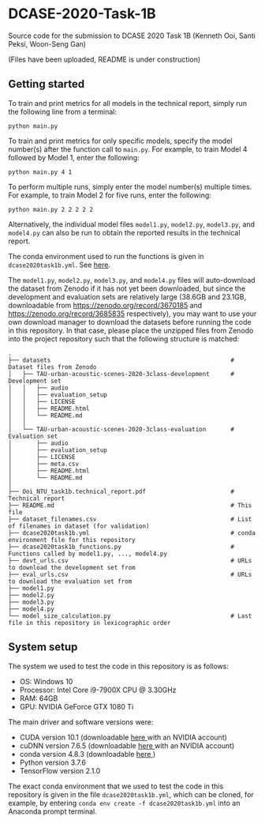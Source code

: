 # DCASE-2020-Task-1B

Source code for the submission to DCASE 2020 Task 1B (Kenneth Ooi, Santi Peksi, Woon-Seng Gan)

(Files have been uploaded, README is under construction)

Getting started
---------------

To train and print metrics for all models in the technical report, simply run the following line from a terminal:

    python main.py
    
To train and print metrics for only specific models, specify the model number(s) after the function call to `main.py`. For example, to train Model 4 followed by Model 1, enter the following:

    python main.py 4 1
    
To perform multiple runs, simply enter the model number(s) multiple times. For example, to train Model 2 for five runs, enter the following:

    python main.py 2 2 2 2 2

Alternatively, the individual model files `model1.py`, `model2.py`, `model3.py`, and `model4.py` can also be run to obtain the reported results in the technical report.

The conda environment used to run the functions is given in `dcase2020task1b.yml`. See <a href='#system_setup'> here</a>.

The `model1.py`, `model2.py`, `model3.py`, and `model4.py` files will auto-download the dataset from Zenodo if it has not yet been downloaded, but since the development and evaluation sets are relatively large (38.6GB and 23.1GB, downloadable from https://zenodo.org/record/3670185 and https://zenodo.org/record/3685835 respectively), you may want to use your own download manager to download the datasets before running the code in this repository. In that case, please place the unzipped files from Zenodo into the project repository such that the following structure is matched:

    .
    ├── datasets                                                   # Dataset files from Zenodo
    │   ├── TAU-urban-acoustic-scenes-2020-3class-development      # Development set
    │   │   ├── audio
    │   │   ├── evaluation_setup
    │   │   ├── LICENSE
    │   │   ├── README.html
    │   │   └── README.md
    │   │
    │   └── TAU-urban-acoustic-scenes-2020-3class-evaluation       # Evaluation set
    │       ├── audio
    │       ├── evaluation_setup
    │       ├── LICENSE
    │       ├── meta.csv
    │       ├── README.html
    │       └── README.md
    │   
    ├── Ooi_NTU_task1b.technical_report.pdf                        # Technical report
    ├── README.md                                                  # This file
    ├── dataset_filenames.csv                                      # List of filenames in dataset (for validation)
	├── dcase2020task1b.yml                                        # conda environment file for this repository
	├── dcase2020task1b_functions.py                               # Functions called by model1.py, ..., model4.py
	├── devt_urls.csv                                              # URLs to download the development set from
	├── eval_urls.csv                                              # URLs to download the evaluation set from
	├── model1.py
	├── model2.py
	├── model3.py
	├── model4.py
    └── model_size_calculation.py                                  # Last file in this repository in lexicographic order
    
System setup <a name='system_setup'>
------------
The system we used to test the code in this repository is as follows:
- OS: Windows 10
- Processor: Intel Core i9-7900X CPU @ 3.30GHz
- RAM: 64GB
- GPU: NVIDIA GeForce GTX 1080 Ti

The main driver and software versions were:
- CUDA version 10.1 (downloadable <a href='https://developer.nvidia.com/cuda-10.1-download-archive-base'> here </a> with an NVIDIA account)
- cuDNN version 7.6.5 (downloadable <a href='https://developer.nvidia.com/rdp/cudnn-download'> here </a> with an NVIDIA account)
- conda version 4.8.3 (downloadable <a href='https://www.anaconda.com/products/individual'> here </a>)
- Python version 3.7.6
- TensorFlow version 2.1.0

The exact conda environment that we used to test the code in this repository is given in the file `dcase2020task1b.yml`, which can be cloned, for example, by entering `conda env create -f dcase2020task1b.yml` into an Anaconda prompt terminal.
